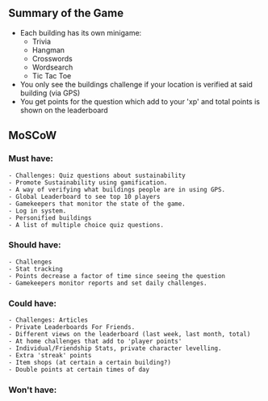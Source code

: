 ## Summary of the Game

- Each building has its own minigame:
  - Trivia
  - Hangman
  - Crosswords
  - Wordsearch
  - Tic Tac Toe
- You only see the buildings challenge if your location is verified at said building (via GPS)
- You get points for the question which add to your 'xp' and total points is shown on the leaderboard

## MoSCoW

### Must have:

    - Challenges: Quiz questions about sustainability
    - Promote Sustainability using gamification.
    - A way of verifying what buildings people are in using GPS.
    - Global Leaderboard to see top 10 players
    - Gamekeepers that monitor the state of the game.
    - Log in system.
    - Personified buildings
    - A list of multiple choice quiz questions.

### Should have:

    - Challenges
    - Stat tracking
    - Points decrease a factor of time since seeing the question
    - Gamekeepers monitor reports and set daily challenges.

### Could have:

    - Challenges: Articles
    - Private Leaderboards For Friends.
    - Different views on the leaderboard (last week, last month, total)
    - At home challenges that add to 'player points'
    - Individual/Friendship Stats, private character levelling.
    - Extra 'streak' points
    - Item shops (at certain a certain building?)
    - Double points at certain times of day

### Won't have:
